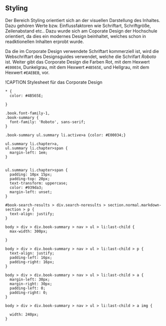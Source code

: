 ## Styling

Der Bereich Styling orientiert sich an der visuellen Darstellung des Inhaltes. Dazu gehören Werte bzw. Einflussfaktoren wie Schriftart, Schriftgröße, Zeilenabstand etc.. Dazu wurde sich am Coporate Design der Hochschule orientiert, da dies ein modernes Design beinhaltet, welches schon in readktionellen Inhalten erprobt wurde.

Da die im Corporate Design verwendete Schriftart kommerziell ist, wird die Webschriftart des Designsguides verwendet, welche die Schrifart *Roboto* ist. Weiter gibt das Corporate Design die Farben Rot, mit dem Hexwert `#E00034`, Dunkelgrau, mit dem Hexwert `#4B565E`, und Hellgrau, mit dem Hexwert `#EAEBEB`, vor.





!CAPTION Stylesheet für das Corporate Design
```
* {
  color: #4B565E;

}

.book.font-family-1,
.book-summary {
  font-family: 'Roboto', sans-serif;
}

.book-summary ul.summary li.active>a {color: #E00034;}

ul.summary li.chapter>a,
ul.summary li.chapter>span {
  margin-left: 1em;
}


ul.summary li.chapter>span {
  padding: 10px 15px;
  padding-top: 20px;
  text-transform: uppercase;
  color: #939da3;
  margin-left: unset;
}

#book-search-results > div.search-noresults > section.normal.markdown-section > p {
  text-align: justify;
}

body > div > div.book-summary > nav > ul > li:last-child {
  max-width: 300px;

}

body > div > div.book-summary > nav > ul > li:last-child > p {
  text-align: justify;
  padding-left: 16px;
  padding-right: 16px;
}

body > div > div.book-summary > nav > ul > li:last-child > a {
  margin-left: 30px;
  margin-right: 30px;
  padding-left: 0;
  padding-right: 0;
}

body > div > div.book-summary > nav > ul > li:last-child > a img {

  width: 240px;
}
```